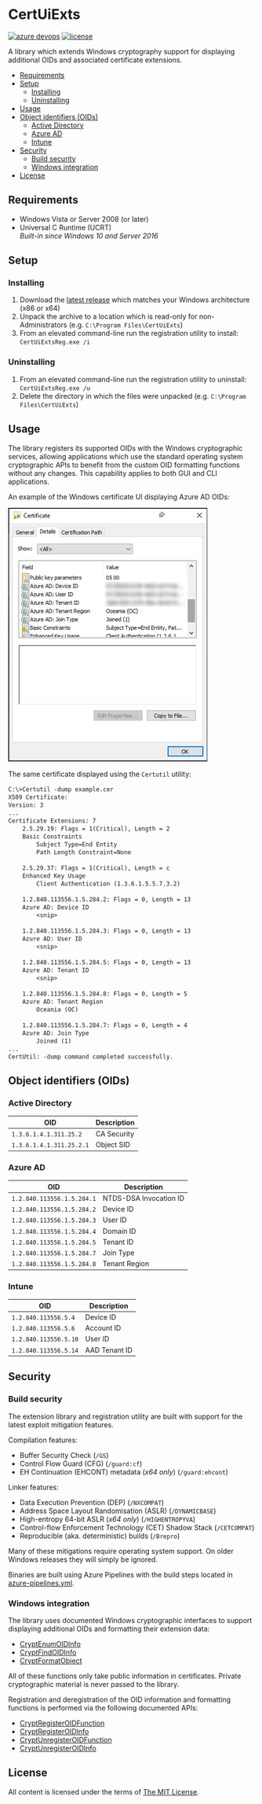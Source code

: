 CertUiExts
==========

[![azure devops](https://dev.azure.com/nexiom/CertUiExts/_apis/build/status/CertUiExts?branchName=stable)](https://dev.azure.com/nexiom/CertUiExts/_build/latest?definitionId=1&branchName=stable)
[![license](https://img.shields.io/github/license/ralish/QueryHardwareSecurity)](https://choosealicense.com/licenses/mit/)

A library which extends Windows cryptography support for displaying additional OIDs and associated certificate extensions.

- [Requirements](#requirements)
- [Setup](#setup)
  - [Installing](#installing)
  - [Uninstalling](#uninstalling)
- [Usage](#usage)
- [Object identifiers (OIDs)](#object-identifiers-oids)
  - [Active Directory](#active-directory)
  - [Azure AD](#azure-ad)
  - [Intune](#intune)
- [Security](#security)
  - [Build security](#build-security)
  - [Windows integration](#windows-integration)
- [License](#license)

Requirements
------------

- Windows Vista or Server 2008 (or later)
- Universal C Runtime (UCRT)  
  *Built-in since Windows 10 and Server 2016*

Setup
-----

### Installing

1. Download the [latest release](https://github.com/ralish/CertUiExts/releases) which matches your Windows architecture (x86 or x64)
2. Unpack the archive to a location which is read-only for non-Administrators (e.g. `C:\Program Files\CertUiExts`)
3. From an elevated command-line run the registration utility to install: `CertUiExtsReg.exe /i`

### Uninstalling

1. From an elevated command-line run the registration utility to uninstall: `CertUiExtsReg.exe /u`
2. Delete the directory in which the files were unpacked (e.g. `C:\Program Files\CertUiExts`)

Usage
-----

The library registers its supported OIDs with the Windows cryptographic services, allowing applications which use the standard operating system cryptographic APIs to benefit from the custom OID formatting functions without any changes. This capability applies to both GUI and CLI applications.

An example of the Windows certificate UI displaying Azure AD OIDs:

![Certificate UI](doc/CertUI.png)

The same certificate displayed using the `Certutil` utility:

```plain
C:\>Certutil -dump example.cer
X509 Certificate:
Version: 3
...
Certificate Extensions: 7
    2.5.29.19: Flags = 1(Critical), Length = 2
    Basic Constraints
        Subject Type=End Entity
        Path Length Constraint=None

    2.5.29.37: Flags = 1(Critical), Length = c
    Enhanced Key Usage
        Client Authentication (1.3.6.1.5.5.7.3.2)

    1.2.840.113556.1.5.284.2: Flags = 0, Length = 13
    Azure AD: Device ID
        <snip>

    1.2.840.113556.1.5.284.3: Flags = 0, Length = 13
    Azure AD: User ID
        <snip>

    1.2.840.113556.1.5.284.5: Flags = 0, Length = 13
    Azure AD: Tenant ID
        <snip>

    1.2.840.113556.1.5.284.8: Flags = 0, Length = 5
    Azure AD: Tenant Region
        Oceania (OC)

    1.2.840.113556.1.5.284.7: Flags = 0, Length = 4
    Azure AD: Join Type
        Joined (1)
...
CertUtil: -dump command completed successfully.
```

Object identifiers (OIDs)
-------------------------

### Active Directory

| OID                            | Description               |
| ------------------------------ | ------------------------- |
| `1.3.6.1.4.1.311.25.2`         | CA Security               |
| `1.3.6.1.4.1.311.25.2.1`       | Object SID                |

### Azure AD

| OID                            | Description               |
| ------------------------------ | ------------------------- |
| `1.2.840.113556.1.5.284.1`     | NTDS-DSA Invocation ID    |
| `1.2.840.113556.1.5.284.2`     | Device ID                 |
| `1.2.840.113556.1.5.284.3`     | User ID                   |
| `1.2.840.113556.1.5.284.4`     | Domain ID                 |
| `1.2.840.113556.1.5.284.5`     | Tenant ID                 |
| `1.2.840.113556.1.5.284.7`     | Join Type                 |
| `1.2.840.113556.1.5.284.8`     | Tenant Region             |

### Intune

| OID                            | Description               |
| ------------------------------ | ------------------------- |
| `1.2.840.113556.5.4`           | Device ID                 |
| `1.2.840.113556.5.6`           | Account ID                |
| `1.2.840.113556.5.10`          | User ID                   |
| `1.2.840.113556.5.14`          | AAD Tenant ID             |

Security
--------

### Build security

The extension library and registration utility are built with support for the latest exploit mitigation features.

Compilation features:

- Buffer Security Check (`/GS`)
- Control Flow Guard (CFG) (`/guard:cf`)
- EH Continuation (EHCONT) metadata (*x64 only*) (`/guard:ehcont`)

Linker features:

- Data Execution Prevention (DEP) (`/NXCOMPAT`)
- Address Space Layout Randomisation (ASLR) (`/DYNAMICBASE`)
- High-entropy 64-bit ASLR (*x64 only*) (`/HIGHENTROPYVA`)
- Control-flow Enforcement Technology (CET) Shadow Stack (`/CETCOMPAT`)
- Reproducible (aka. deterministic) builds (`/Brepro`)

Many of these mitigations require operating system support. On older Windows releases they will simply be ignored.

Binaries are built using Azure Pipelines with the build steps located in [azure-pipelines.yml](azure-pipelines.yml).

### Windows integration

The library uses documented Windows cryptographic interfaces to support displaying additional OIDs and formatting their extension data:

- [CryptEnumOIDInfo](https://docs.microsoft.com/en-us/windows/win32/api/wincrypt/nf-wincrypt-cryptenumoidinfo)
- [CryptFindOIDInfo](https://docs.microsoft.com/en-us/windows/win32/api/wincrypt/nf-wincrypt-cryptfindoidinfo)
- [CryptFormatObject](https://docs.microsoft.com/en-us/windows/win32/api/wincrypt/nf-wincrypt-cryptformatobject)

All of these functions only take public information in certificates. Private cryptographic material is never passed to the library.

Registration and deregistration of the OID information and formatting functions is performed via the following documented APIs:

- [CryptRegisterOIDFunction](https://docs.microsoft.com/en-us/windows/win32/api/wincrypt/nf-wincrypt-cryptregisteroidfunction)
- [CryptRegisterOIDInfo](https://docs.microsoft.com/en-us/windows/win32/api/wincrypt/nf-wincrypt-cryptregisteroidinfo)
- [CryptUnregisterOIDFunction](https://docs.microsoft.com/en-us/windows/win32/api/wincrypt/nf-wincrypt-cryptunregisteroidfunction)
- [CryptUnregisterOIDInfo](https://docs.microsoft.com/en-us/windows/win32/api/wincrypt/nf-wincrypt-cryptunregisteroidinfo)

License
-------

All content is licensed under the terms of [The MIT License](LICENSE).
